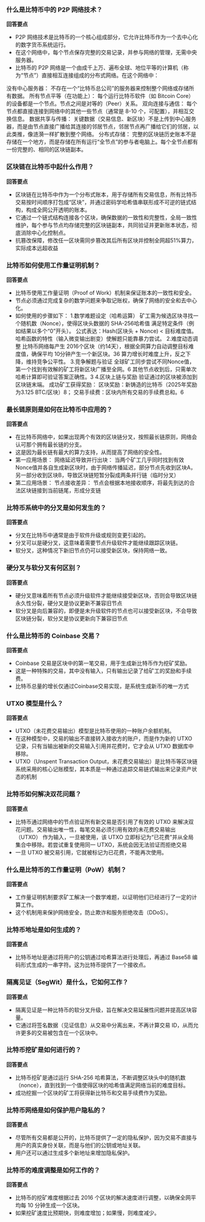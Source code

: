 
### 什么是比特币中的 P2P 网络技术？

**回答要点**

- P2P 网络技术是比特币的一个核心组成部分，它允许比特币作为一个去中心化的数字货币系统运行。
- 在这个网络中，每个节点保存完整的交易记录，并参与网络的管理，无需中央服务器。
- 比特币的 P2P 网络是一个‌由成千上万、遍布全球、地位平等的计算机（称为“节点”）直接相互连接组成的分布式网络‌。在这个网络中：

‌没有中心服务器：‌ 不存在一个“比特币总公司”的服务器来控制整个网络或存储所有数据。
‌所有节点平等（在功能上）：‌ 每个运行比特币软件（如 Bitcoin Core）的设备都是一个节点。节点之间是‌对等的（Peer）‌关系。
‌双向连接与通信：‌ 每个节点都直接连接到网络中的其他一些节点（通常是 8-10 个，可配置），并相互交换信息。
‌数据共享与传播：‌ 关键数据（交易信息、新区块）不是上传到中心服务器，而是由节点‌直接广播给其连接的邻居节点‌，邻居节点再广播给它们的邻居，以此类推，像涟漪一样扩散到整个网络。
‌分布式存储：‌ 完整的区块链历史账本不是存储在一个地方，而是‌存储在所有运行“全节点”的参与者电脑上‌。每个全节点都有一份完整的、相同的区块链副本。

### 区块链在比特币中起什么作用？

**回答要点**

- 区块链在比特币中作为一个分布式账本，用于存储所有交易信息，所有比特币交易按时间顺序打包成“区块”，并通过密码学哈希值串联形成不可逆的链式结构，构成全网公开透明的账本。
- 它通过一个链式结构连接各个区块，确保数据的一致性和完整性，全局一致性维护，每个参与节点均存储完整的区块链副本，共同验证并更新账本状态，彻底消除中心化控制点。
- 抗篡改保障‌，修改任一区块需同步篡改其后所有区块并控制全网超51%算力，实际成本远超收益

### 比特币如何使用工作量证明机制？

**回答要点**

- 比特币使用工作量证明（Proof of Work）机制来保证账本的一致性和安全。
- 节点必须通过完成复杂的数学问题来争取记账权，确保了网络的安全和去中心化。
- 如何使用的步骤如下：
1.‌数学难题设定（哈希运算）‌
矿工需为候选区块寻找一个随机数（Nonce），使得区块头数据的 ‌SHA-256哈希值‌ 满足特定条件（例如结果以多个“0”开头）。
公式表达：Hash(区块头 + Nonce) < 目标难度值。
哈希函数的特性（输入微变输出剧变）使解题只能靠暴力尝试。
2.‌难度动态调整‌
比特币网络每产生 ‌2016个区块‌（约14天），根据全网算力自动调整目标难度值，确保平均 ‌10分钟产生一个新区块‌。36
算力增长时难度上升，反之下降，维持竞争公平性。
3.‌竞争解题与验证‌
全球矿工同步尝试不同Nonce值，第一个找到有效解的矿工将新区块广播至全网。6
其他节点收到后，只需‌单次哈希计算‌即可验证答案正确性。3
‌4.区块上链与奖励‌
验证通过的区块被添加到区块链末端。
成功矿工获得奖励：
‌区块奖励‌：新铸造的比特币（2025年奖励为3.125 BTC/区块）8；
‌交易手续费‌：区块内所有交易的手续费总和。6

### 最长链原则是如何在比特币中应用的？

**回答要点**

- 在比特币网络中，如果出现两个有效的区块链分叉，按照最长链原则，网络会认可那个拥有最长链的分支。
- 这是因为最长链有最大的算力支持，从而提高了网络的安全性。
- 第一应用场景：
  网络延迟导致并行出块‌：
当两个矿工几乎同时找到有效Nonce值并各自生成新区块时，由于网络传播延迟，部分节点先收到区块A，另一部分收到区块B，导致区块链短暂分裂成两条并行链（临时分叉）
- 第二应用场景：
节点接收差异‌：
节点会根据本地接收顺序，将最先到达的合法区块链接到当前链尾，形成分支链

### 比特币系统中的分叉是如何发生的？

**回答要点**

- 分叉在比特币中通常是由于软件升级或规则变更引起的。
- 分叉可以是硬分叉，这意味着需要节点升级软件才能继续跟踪区块链。
- 软分叉，这种情况下新旧节点仍可以接受新区块，保持网络一致。

### 硬分叉与软分叉有何区别？

**回答要点**

- 硬分叉意味着所有节点必须升级软件才能继续接受新区块，否则会导致区块链永久性分裂，硬分叉是协议更新‌不兼容旧节点‌
- 软分叉是向后兼容的，即便是未升级软件的节点也可以接受新区块，不会导致区块链分裂，软分叉是协议更新‌向下兼容旧节点

### 什么是比特币的 Coinbase 交易？

**回答要点**

- Coinbase 交易是区块中的第一笔交易，用于生成新比特币作为挖矿奖励。
- 这是一种特殊的交易，其中没有输入，只有输出记录了给矿工的奖励和手续费。
- 比特币总量的增长仅通过Coinbase交易实现，是系统生成新币的唯一方式

### UTXO 模型是什么？

**回答要点**

- UTXO（未花费交易输出）模型是比特币使用的一种账户余额机制。
- 在这种模型中，交易的输出不直接转入接收方的账户，而是作为新的 UTXO 记录，只有当输出被新的交易输入引用并花费时，它才会从 UTXO 数据库中移除。
- UTXO（Unspent Transaction Output，‌未花费交易输出‌）是比特币等区块链系统采用的核心记账模型，其本质是一种通过追踪交易链式输出来记录资产状态的机制

### 比特币如何解决双花问题？

**回答要点**

- 比特币通过网络中的节点验证所有新交易是否引用了有效的 UTXO 来解决双花问题。交易输出唯一性‌，每笔交易必须引用有效的‌未花费交易输出（UTXO）‌ 作为输入，一旦被使用，该 UTXO 立即标记为“已花费”并从全局集合中移除。若尝试重复使用同一 UTXO，系统会因无法验证而拒绝交易
- 一旦 UTXO 被交易引用，它就被标记为已花费，不能再次使用。

### 什么是比特币的工作量证明（PoW）机制？

**回答要点**

- 工作量证明机制要求矿工解决一个数学难题，以证明他们已经进行了一定的计算工作。
- 这个机制用来保护网络安全，防止欺诈和服务拒绝攻击（DDoS）。

### 比特币地址是如何生成的？

**回答要点**

- 比特币地址是通过将用户的公钥通过哈希算法进行处理后，再通过 Base58 编码形式生成的一串字符。这为比特币提供了一个接收点。

### 隔离见证（SegWit）是什么，它如何工作？

**回答要点**

- 隔离见证是一种比特币的软分叉升级，旨在解决交易延展性问题并提高区块容量。
- 它通过将签名数据（见证信息）从交易中分离出来，不再计算交易 ID，从而允许更多的交易被包含在一个区块中。

### 比特币挖矿是如何进行的？

**回答要点**

- 比特币挖矿是通过运行 SHA-256 哈希算法，不断调整区块头中的随机数（nonce），直到找到一个值使得区块的哈希值满足网络当前的难度目标。
- 成功挖掘一个区块的矿工将获得新比特币和交易手续费作为奖励。

### 比特币网络是如何保护用户隐私的？

**回答要点**

- 尽管所有交易都是公开的，比特币提供了一定的隐私保护，因为交易不直接与用户的真实身份关联，而是与他们的公钥或地址关联。
- 用户还可以通过生成多个新地址来增加隐私保护。

### 比特币的难度调整是如何工作的？

**回答要点**

- 比特币的挖矿难度根据过去 2016 个区块的解决速度进行调整，以确保全网平均每 10 分钟生成一个区块。
- 如果挖矿速度比预期快，则难度增加；如果慢，则难度减少。
